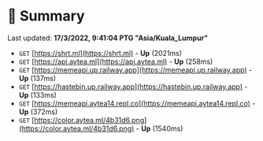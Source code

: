 # 📖 Summary
Last updated: **17/3/2022, 9:41:04 PTG "Asia/Kuala_Lumpur"**

- `GET` [https://shrt.ml](https://shrt.ml) - **Up** (2021ms)
- `GET` [https://api.aytea.ml](https://api.aytea.ml) - **Up** (258ms)
- `GET` [https://memeapi.up.railway.app](https://memeapi.up.railway.app) - **Up** (137ms)
- `GET` [https://hastebin.up.railway.app](https://hastebin.up.railway.app) - **Up** (133ms)
- `GET` [https://memeapi.aytea14.repl.co](https://memeapi.aytea14.repl.co) - **Up** (372ms)
- `GET` [https://color.aytea.ml/4b31d6.png](https://color.aytea.ml/4b31d6.png) - **Up** (1540ms)
